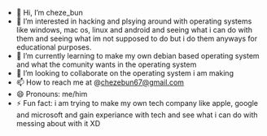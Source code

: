 - 👋 Hi, I’m cheze_bun
- 👀 I’m interested in hacking and plsying around with operating systems like windows, mac os, linux and android and seeing what i can do with them and seeing what im not supposed to do but i do them anyways for educational purposes.
- 🌱 I’m currently learning to make my own debian based operating system and what the comunity wants in the operating system
- 💞️ I’m looking to collaborate on the operating system i am making
- 📫 How to reach me at @chezebun67@gmail.com
- 😄 Pronouns: me/him
- ⚡ Fun fact: i am trying to make my own tech company like apple, google and microsoft and gain experiance with tech and see what i can do with messing about with it XD

<!---
cheze-bun/cheze-bun is a ✨ special ✨ repository because its `README.md` (this file) appears on your GitHub profile.
You can click the Preview link to take a look at your changes.
--->
